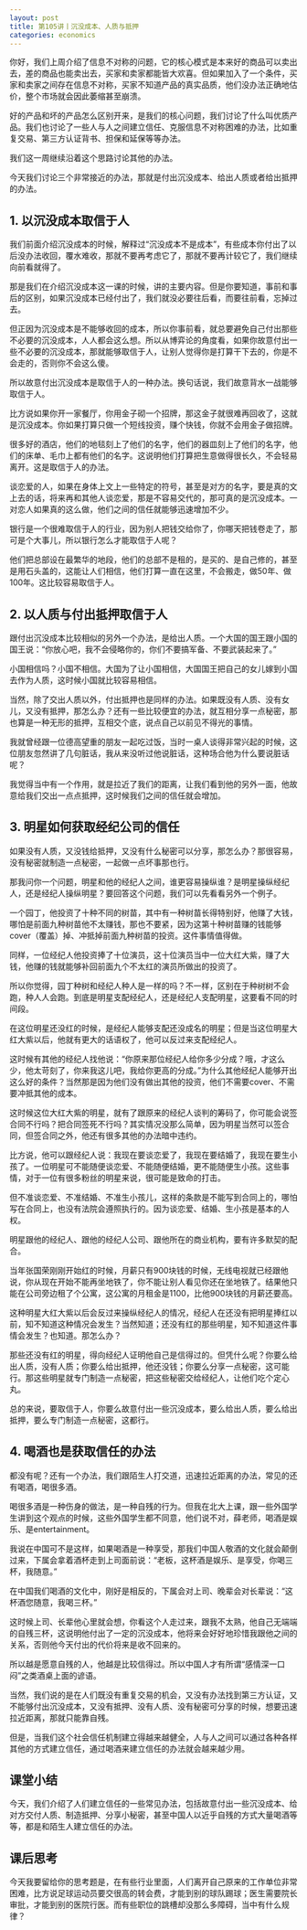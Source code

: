 ```yaml
---
layout: post
title: 第105讲丨沉没成本、人质与抵押
categories: economics
---
```


你好，我们上周介绍了信息不对称的问题，它的核心模式是本来好的商品可以卖出去，差的商品也能卖出去，买家和卖家都能皆大欢喜。但如果加入了一个条件，买家和卖家之间存在信息不对称，买家不知道产品的真实品质，他们没办法正确地估价，整个市场就会因此萎缩甚至崩溃。

好的产品和坏的产品怎么区别开来，是我们的核心问题，我们讨论了什么叫优质产品。我们也讨论了一些人与人之间建立信任、克服信息不对称困难的办法，比如重复交易、第三方认证背书、担保和延保等等办法。

我们这一周继续沿着这个思路讨论其他的办法。

今天我们讨论三个非常接近的办法，那就是付出沉没成本、给出人质或者给出抵押的办法。

## 1. 以沉没成本取信于人

我们前面介绍沉没成本的时候，解释过“沉没成本不是成本”，有些成本你付出了以后没办法收回，覆水难收，那就不要再考虑它了，那就不要再计较它了，我们继续向前看就得了。

那是我们在介绍沉没成本这一课的时候，讲的主要内容。但是你要知道，事前和事后的区别，如果沉没成本已经付出了，我们就没必要往后看，而要往前看，忘掉过去。

但正因为沉没成本是不能够收回的成本，所以你事前看，就总要避免自己付出那些不必要的沉没成本，人人都会这么想。所以从博弈论的角度看，如果你故意付出一些不必要的沉没成本，那就能够取信于人，让别人觉得你是打算干下去的，你是不会走的，否则你不会这么傻。

所以故意付出沉没成本是取信于人的一种办法。换句话说，我们故意背水一战能够取信于人。

比方说如果你开一家餐厅，你用金子砌一个招牌，那这金子就很难再回收了，这就是沉没成本。你如果打算只做一个短线投资，赚个快钱，你就不会用金子做招牌。

很多好的酒店，他们的地毯刻上了他们的名字，他们的器皿刻上了他们的名字，他们的床单、毛巾上都有他们的名字。这说明他们打算把生意做得很长久，不会轻易离开。这是取信于人的办法。

谈恋爱的人，如果在身体上文上一些特定的符号，甚至是对方的名字，要是真的文上去的话，将来再和其他人谈恋爱，那是不容易交代的，那可真的是沉没成本。一对恋人如果真的这么做，他们之间的信任就能够迅速增加不少。

银行是一个很难取信于人的行业，因为别人把钱交给你了，你哪天把钱卷走了，那可是个大事儿，所以银行怎么才能取信于人呢？

他们把总部设在最繁华的地段，他们的总部不是租的，是买的、是自己修的，甚至是用石头盖的，这能让人们相信，他们打算一直在这里，不会搬走，做50年、做100年。这比较容易取信于人。

## 2. 以人质与付出抵押取信于人

跟付出沉没成本比较相似的另外一个办法，是给出人质。一个大国的国王跟小国的国王说：“你放心吧，我不会侵略你的，你们不要搞军备、不要武装起来了。”

小国相信吗？小国不相信。大国为了让小国相信，大国国王把自己的女儿嫁到小国去作为人质，这时候小国就比较容易相信。

当然，除了交出人质以外，付出抵押也是同样的办法。如果既没有人质、没有女儿，又没有抵押，那怎么办？还有一些比较便宜的办法，就互相分享一点秘密，那也算是一种无形的抵押，互相交个底，说点自己以前见不得光的事情。

我就曾经跟一位德高望重的朋友一起吃过饭，当时一桌人谈得非常兴起的时候，这位朋友忽然讲了几句脏话，我从来没听过他说脏话，这种场合他为什么要说脏话呢？

我觉得当中有一个作用，就是拉近了我们的距离，让我们看到他的另外一面，他故意给我们交出一点点抵押，这时候我们之间的信任就会增加。

## 3. 明星如何获取经纪公司的信任

如果没有人质，又没钱给抵押，又没有什么秘密可以分享，那怎么办？那很容易，没有秘密就制造一点秘密，一起做一点坏事那也行。

那我问你一个问题，明星和他的经纪人之间，谁更容易操纵谁？是明星操纵经纪人，还是经纪人操纵明星？要回答这个问题，我们可以先看看另外一个例子。

一个园丁，他投资了十种不同的树苗，其中有一种树苗长得特别好，他赚了大钱，哪怕是前面九种树苗他不太赚钱，那也不要紧，因为这第十种树苗赚的钱能够cover（覆盖）掉、冲抵掉前面九种树苗的投资。这件事情值得做。

同样，一位经纪人他投资捧了十位演员，这十位演员当中一位大红大紫，赚了大钱，他赚的钱就能够补回前面九个不太红的演员所做出的投资了。

所以你觉得，园丁种树和经纪人种人是一样的吗？不一样，区别在于种树树不会跑，种人人会跑。到底是明星支配经纪人，还是经纪人支配明星，这要看不同的时间段。

在这位明星还没红的时候，是经纪人能够支配还没成名的明星；但是当这位明星大红大紫以后，他就有更大的话语权了，他可以反过来支配经纪人。

这时候有其他的经纪人找他说：“你原来那位经纪人给你多少分成？哦，才这么少，他太苛刻了，你来我这儿吧，我给你更高的分成。”为什么其他经纪人能够开出这么好的条件？当然那是因为他们没有做出其他的投资，他们不需要cover、不需要冲抵其他的成本。

这时候这位大红大紫的明星，就有了跟原来的经纪人谈判的筹码了，你可能会说签合同不行吗？把合同签死不行吗？其实情况没那么简单，因为明星当然可以签合同，但签合同之外，他还有很多其他的办法暗中违约。

比方说，他可以跟经纪人说：我现在要谈恋爱了，我现在要结婚了，我现在要生小孩了。一位明星可不能随便谈恋爱、不能随便结婚，更不能随便生小孩。这些事情，对于一位有很多粉丝的明星来说，很可能是致命的打击。

但不准谈恋爱、不准结婚、不准生小孩儿，这样的条款是不能写到合同上的，哪怕写在合同上，也没有法院会遵照执行的。因为谈恋爱、结婚、生小孩是基本的人权。

明星跟他的经纪人、跟他的经纪人公司、跟他所在的商业机构，要有许多默契的配合。

当年张国荣刚刚开始红的时候，月薪只有900块钱的时候，无线电视就已经跟他说，你从现在开始不能再坐地铁了，你不能让别人看见你还在坐地铁了。结果他只能在公司旁边租了个公寓，这公寓的月租金是1100，比他900块钱的月薪还要高。

这种明星大红大紫以后会反过来操纵经纪人的情况，经纪人在还没有把明星捧红以前，知不知道这种情况会发生？当然知道；还没有红的那些明星，知不知道这件事情会发生？也知道。那怎么办？

那些还没有红的明星，得向经纪人证明他自己是信得过的。但凭什么呢？你要么给出人质，没有人质；你要么给出抵押，他还没钱；你要么分享一点秘密，这可能行。那这些明星就专门制造一点秘密，把这些秘密交给经纪人，让他们吃个定心丸。

总的来说，要取信于人，你要么故意付出一些沉没成本，要么给出人质，要么给出抵押，要么专门制造一点秘密，这都行。


## 4. 喝酒也是获取信任的办法

都没有呢？还有一个办法，我们跟陌生人打交道，迅速拉近距离的办法，常见的还有喝酒，喝很多酒。

喝很多酒是一种伤身的做法，是一种自残的行为。但我在北大上课，跟一些外国学生讲到这个观点的时候，这些外国学生都不同意，他们说不对，薛老师，喝酒是娱乐、是entertainment。

我说在中国可不是这样，如果喝酒是一种享受，那我们中国人敬酒的文化就会颠倒过来，下属会拿着酒杯走到上司面前说：“老板，这杯酒是娱乐、是享受，你喝三杯，我随意。”

在中国我们喝酒的文化中，刚好是相反的，下属会对上司、晚辈会对长辈说：“这杯酒您随意，我喝三杯。”

这时候上司、长辈他心里就会想，你看这个人走过来，跟我不太熟，他自己无端端的自残三杯，这说明他付出了一定的沉没成本，他将来会好好地珍惜我跟他之间的关系，否则他今天付出的代价将来是收不回来的。

所以越是愿意自残的人，他越是比较信得过。所以中国人才有所谓“感情深一口闷”之类酒桌上面的谚语。

当然，我们说的是在人们既没有重复交易的机会，又没有办法找到第三方认证，又不能够付出沉没成本，又没有抵押、没有人质、没有秘密可分享的时候，想要迅速拉近距离，那就只能靠自残。

但是，当我们这个社会信任机制建立得越来越健全，人与人之间可以通过各种各样其他的方式建立信任，通过喝酒来建立信任的办法就会越来越少用。

## 课堂小结

今天，我们介绍了人们建立信任的一些常见办法，包括故意付出一些沉没成本、给对方交付人质、制造抵押、分享小秘密，甚至中国人以近乎自残的方式大量喝酒等等，都是和陌生人建立信任的办法。

## 课后思考

今天我要留给你的思考题是，在有些行业里面，人们离开自己原来的工作单位非常困难，比方说足球运动员要交很高的转会费，才能到别的球队踢球；医生需要院长审批，才能到别的医院行医。而有些职位的跳槽却没那么多障碍，当中有什么规律？